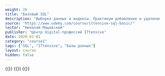 ```yaml
---
weight: 26
title: "Базовый SQL"
description: "Выборка данных и индексы. Практикум добавление и удаление индексов"
source: "https://www.udemy.com/course/ittensive-sql-basic/"
lector: "Николай Мацевский"
publisher: "Центр digital-профессий ITtensive"
date: 2020-01-01
category: "course1"
tags: ["SQL", "ITtensive", "Базы данных"]
layout: course
hidden: false
---
```

{{<players>}}
    {{<protonvideo ef9a8ef805b5fbf12cf830a6cbd5cc5e>}}
{{</players>}}